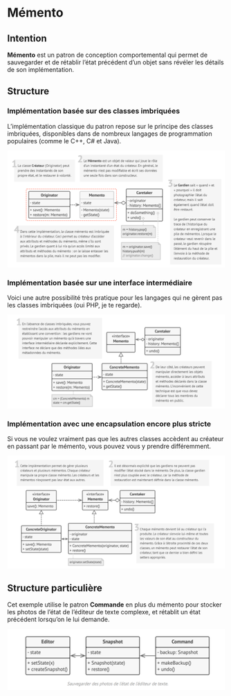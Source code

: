 # Mémento

## Intention

**Mémento** est un patron de conception comportemental qui permet de sauvegarder et de rétablir l’état précédent d’un
objet sans révéler les détails de son implémentation.

## Structure

### Implémentation basée sur des classes imbriquées

L’implémentation classique du patron repose sur le principe des classes imbriquées, disponibles dans de nombreux
langages de programmation populaires (comme le C++, C# et Java).

![Graph](Graph.png)

### Implémentation basée sur une interface intermédiaire

Voici une autre possibilité très pratique pour les langages qui ne gèrent pas les classes imbriquées (oui PHP, je te
regarde).

![Graph2](Graph2.png)

### Implémentation avec une encapsulation encore plus stricte

Si vous ne voulez vraiment pas que les autres classes accèdent au créateur en passant par le mémento, vous pouvez vous y
prendre différemment.

![Graph3](Graph3.png)

## Structure particulière

Cet exemple utilise le patron **Commande** en plus du mémento pour stocker les photos de l’état de l’éditeur de texte
complexe, et rétablit un état précédent lorsqu’on le lui demande.

![Graph4](Graph4.png)